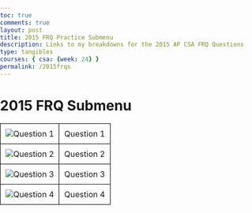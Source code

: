```yaml
---
toc: true
comments: true
layout: post
title: 2015 FRQ Practice Submenu
description: Links to my breakdowns for the 2015 AP CSA FRQ Questions 
type: tangibles
courses: { csa: {week: 24} }
permalink: /2015frqs
---
```


# 2015 FRQ Submenu
<html lang="en">
<head>
  <meta charset="UTF-8">
  <meta name="viewport" content="width=device-width, initial-scale=1.0">
  <title>Submenu Table</title>
  <style>
    body {
      margin: 0;
      padding: 0;
    }
    table {
      width: 100%;
      border-collapse: collapse;
    }
    td {
      border: 1px solid black;
      padding: 10px;
      text-align: center;
      position: relative;
    }
    .magnifying-glass {
      width: 50px;
      height: 50px;
      position: absolute;
      border: 2px solid #000;
      border-radius: 50%;
      display: none;
      pointer-events: none;
      background-size: 300% 300%;
      background-image: url('https://github.com/AniCricKet/musical-guacamole/raw/main/assets/91163802/6ab92a3e-70c1-4603-86e1-9c99439aa0b3.png');
    }
    .image-container:hover .magnifying-glass {
      display: block;
    }
  </style>
</head>
<body>
<table>
  <tr>
    <td class="image-container">
      <div class="magnifying-glass"></div>
      <img src="https://github.com/AniCricKet/musical-guacamole/assets/91163802/6ab92a3e-70c1-4603-86e1-9c99439aa0b3" alt="Question 1">
    </td>
    <td>Question 1</td>
  </tr>
  <tr>
    <td class="image-container">
      <div class="magnifying-glass"></div>
      <img src="https://github.com/AniCricKet/musical-guacamole/assets/91163802/6ab92a3e-70c1-4603-86e1-9c99439aa0b3" alt="Question 2">
    </td>
    <td>Question 2</td>
  </tr>
  <tr>
    <td class="image-container">
      <div class="magnifying-glass"></div>
      <img src="https://github.com/AniCricKet/musical-guacamole/assets/91163802/6ab92a3e-70c1-4603-86e1-9c99439aa0b3" alt="Question 3">
    </td>
    <td>Question 3</td>
  </tr>
  <tr>
   <td class="image-container">
      <div class="magnifying-glass"></div>
      <img src="https://github.com/AniCricKet/musical-guacamole/assets/91163802/6ab92a3e-70c1-4603-86e1-9c99439aa0b3" alt="Question 4">
    </td>
    <td>Question 4</td>
  </tr>
</table>

<script>
  document.addEventListener('DOMContentLoaded', function () {
    document.querySelectorAll('.image-container').forEach(function (container) {
      container.addEventListener('mousemove', function (e) {
        const glass = container.querySelector('.magnifying-glass');
        const rect = container.getBoundingClientRect();
        const x = e.clientX - rect.left;
        const y = e.clientY - rect.top;
        const backgroundX = (x / container.offsetWidth) * 100;
        const backgroundY = (y / container.offsetHeight) * 100;
        glass.style.backgroundPosition = `${backgroundX}% ${backgroundY}%`;
        glass.style.left = x - glass.offsetWidth / 2 + 'px';
        glass.style.top = y - glass.offsetHeight / 2 + 'px';
      });
    });
  });
</script>

</body>
</html>
